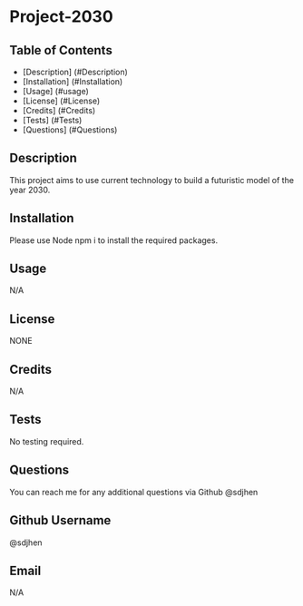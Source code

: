 # Project-2030

  ## Table of Contents
  * [Description] (#Description)
  *  [Installation] (#Installation)
  * [Usage] (#usage)
  * [License] (#License)
  * [Credits] (#Credits)
  * [Tests] (#Tests)
  * [Questions] (#Questions)
  
 ## Description
  This project aims to use current technology to build a futuristic model of the year 2030.
  
## Installation
  Please use Node npm i  to install the required packages.

  ## Usage
  N/A

  ## License
  NONE

  ## Credits
  N/A

  ## Tests
  No testing required.

  ## Questions
  You can reach me for any additional questions via Github @sdjhen
  

  ## Github Username
  @sdjhen

  ## Email
  N/A
  